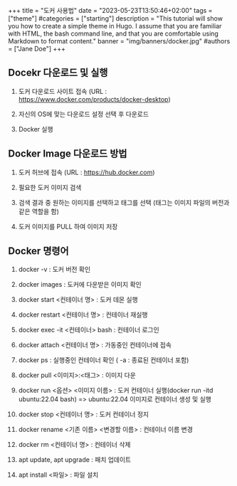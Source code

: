 +++
title = "도커 사용법"
date = "2023-05-23T13:50:46+02:00"
tags = ["theme"]
#categories = ["starting"]
description = "This tutorial will show you how to create a simple theme in Hugo. I assume that you are familiar with HTML, the bash command line, and that you are comfortable using Markdown to format content."
banner = "img/banners/docker.jpg"
#authors = ["Jane Doe"]
+++

## Docekr 다운로드 및 실행

1. 도커 다운로드 사이트 접속 (URL : https://www.docker.com/products/docker-desktop)

2. 자신의 OS에 맞는 다운로드 설정 선택 후 다운로드

3. Docker 실행

## Docker Image 다운로드 방법

1. 도커 허브에 접속 (URL : https://hub.docker.com)

2. 필요한 도커 이미지 검색

3. 검색 결과 중 원하는 이미지를 선택하고 태그를 선택 (태그는 이미지 파일의 버전과 같은 역할을 함)

4. 도커 이미지를 PULL 하여 이미지 저장

## Docker 명령어

1.  docker -v : 도커 버전 확인

2.  docker images : 도커에 다운받은 이미지 확인

3.	docker start <컨테이너 명> : 도커 데몬 실행

4.  docker restart <컨테이너 명> : 컨테이너 재실행

5.	docker exec -it <컨테이너> bash : 컨테이너 로그인

6.  docker attach <컨테이너 명> : 가동중인 컨테이너에 접속

7.	docker ps : 실행중인 컨테이너 확인 ( -a : 종료된 컨테이너 포함)

8.	docker pull <이미지>:<태그> : 이미지 다운

9.	docker run <옵션> <이미지 이름> : 도커 컨테이너 실행(docker run -itd ubuntu:22.04 bash) => ubuntu:22.04 이미지로 컨테이너 생성 및 실행

10.  docker stop <컨테이너 명> : 도커 컨테이너 정지

11.	docker rename <기존 이름> <변경할 이름> : 컨테이너 이름 변경

12.  docker rm <컨테이너 명> : 컨테이너 삭제

13.	apt update, apt upgrade : 패치 업데이트

14.	apt install <파일> : 파일 설치